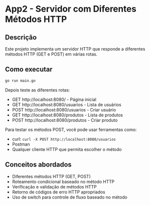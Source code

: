 # App2 - Servidor com Diferentes Métodos HTTP

## Descrição
Este projeto implementa um servidor HTTP que responde a diferentes métodos HTTP (GET e POST) em várias rotas.

## Como executar
```bash
go run main.go
```

Depois teste as diferentes rotas:
- GET http://localhost:8080/ - Página inicial
- GET http://localhost:8080/usuarios - Lista de usuários
- POST http://localhost:8080/usuarios - Criar usuário
- GET http://localhost:8080/produtos - Lista de produtos
- POST http://localhost:8080/produtos - Criar produto

Para testar os métodos POST, você pode usar ferramentas como:
- curl: `curl -X POST http://localhost:8080/usuarios`
- Postman
- Qualquer cliente HTTP que permita escolher o método

## Conceitos abordados
- Diferentes métodos HTTP (GET, POST)
- Roteamento condicional baseado no método HTTP
- Verificação e validação de métodos HTTP
- Retorno de códigos de erro HTTP apropriados
- Uso de switch para controle de fluxo baseado no método 